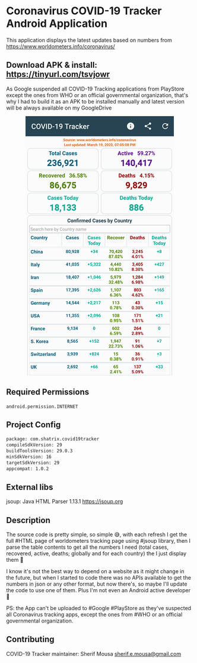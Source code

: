 # Coronavirus COVID-19 Tracker Android Application
This application displays the latest updates based on numbers from https://www.worldometers.info/coronavirus/

## Download APK & install: https://tinyurl.com/tsvjowr
As Google suspended all COVID-19 Tracking applications from PlayStore except the ones from WHO or an official governmental organization, that's why I had to build it as an APK to be installed manually and latest version will be always available on my GoogleDrive 

<p align="center">
  <img src="screenshots/covid-19_tracker_screen_001.png" width="400" title="COVID-19 Tracker">
</p>

## Required Permissions
    android.permission.INTERNET

## Project Config
    package: com.shatrix.covid19tracker
    compileSdkVersion: 29
    buildToolsVersion: 29.0.3
    minSdkVersion: 16
    targetSdkVersion: 29
    appcompat: 1.0.2

## External libs
jsoup: Java HTML Parser 1.13.1 https://jsoup.org

## Description
The source code is pretty simple, so simple 😅, with each refresh I get the full #HTML page of worldometers tracking page using #jsoup library, then I parse the table contents to get all the numbers I need (total cases, recovered, active, deaths; globally and for each country) the I just display them 📲

I know it's not the best way to depend on a website as it might change in the future, but when I started to code there was no APIs available to get the numbers in json or any other format, but now there's, so maybe I'll update the code to use one of them. Plus I'm not even an Android active developer 🤷

PS: the App can't be uploaded to #Google #PlayStore as they've suspected all Coronavirus tracking apps, except the ones from #WHO or an official governmental organization.

## Contributing
COVID-19 Tracker maintainer: Sherif Mousa <sherif.e.mousa@gmail.com>
